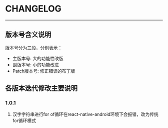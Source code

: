 # CHANGELOG
------------

## 版本号含义说明

版本号分为三段，分别表示：

* 主版本号: 大的功能性改版
* 副版本号: 小的功能改进
* Patch版本号: 修正错误的布丁版

## 各版本迭代修改主要说明

### 1.0.1

1. 汉字字符串进行for of循环在react-native-android环境下会报错，改为传统for循环模式

